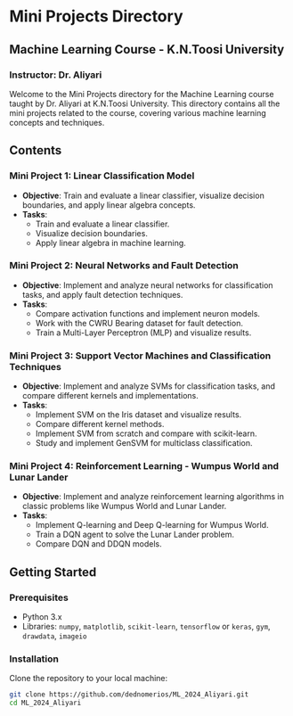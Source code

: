 # Mini Projects Directory

## Machine Learning Course - K.N.Toosi University

### Instructor: Dr. Aliyari

Welcome to the Mini Projects directory for the Machine Learning course taught by Dr. Aliyari at K.N.Toosi University. This directory contains all the mini projects related to the course, covering various machine learning concepts and techniques.

## Contents

### Mini Project 1: Linear Classification Model
- **Objective**: Train and evaluate a linear classifier, visualize decision boundaries, and apply linear algebra concepts.
- **Tasks**:
  - Train and evaluate a linear classifier.
  - Visualize decision boundaries.
  - Apply linear algebra in machine learning.

### Mini Project 2: Neural Networks and Fault Detection
- **Objective**: Implement and analyze neural networks for classification tasks, and apply fault detection techniques.
- **Tasks**:
  - Compare activation functions and implement neuron models.
  - Work with the CWRU Bearing dataset for fault detection.
  - Train a Multi-Layer Perceptron (MLP) and visualize results.

### Mini Project 3: Support Vector Machines and Classification Techniques
- **Objective**: Implement and analyze SVMs for classification tasks, and compare different kernels and implementations.
- **Tasks**:
  - Implement SVM on the Iris dataset and visualize results.
  - Compare different kernel methods.
  - Implement SVM from scratch and compare with scikit-learn.
  - Study and implement GenSVM for multiclass classification.

### Mini Project 4: Reinforcement Learning - Wumpus World and Lunar Lander
- **Objective**: Implement and analyze reinforcement learning algorithms in classic problems like Wumpus World and Lunar Lander.
- **Tasks**:
  - Implement Q-learning and Deep Q-learning for Wumpus World.
  - Train a DQN agent to solve the Lunar Lander problem.
  - Compare DQN and DDQN models.

## Getting Started

### Prerequisites
- Python 3.x
- Libraries: `numpy`, `matplotlib`, `scikit-learn`, `tensorflow` or `keras`, `gym`, `drawdata`, `imageio`

### Installation

Clone the repository to your local machine:
```bash
git clone https://github.com/dednomerios/ML_2024_Aliyari.git
cd ML_2024_Aliyari
